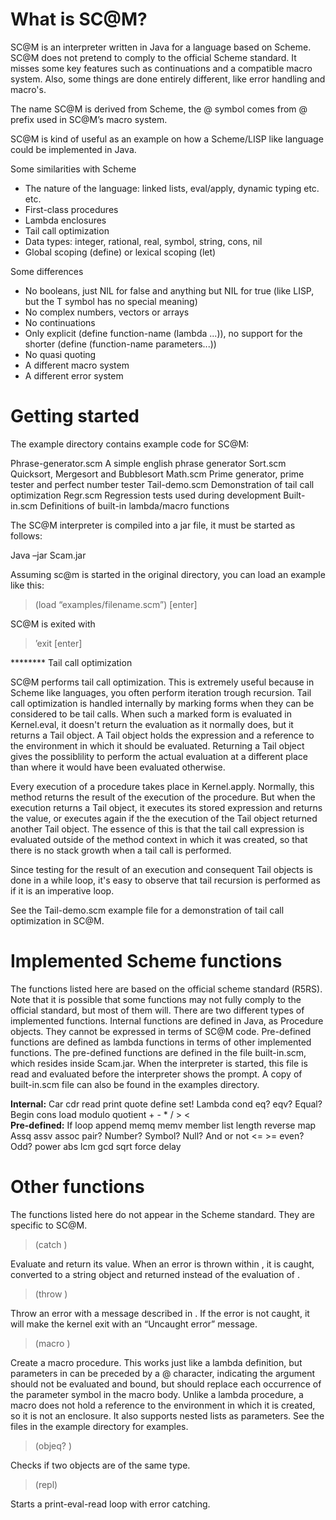 
# What is SC@M?

SC@M is an interpreter written in Java for a language based on Scheme. SC@M does not pretend to comply to 
the official Scheme standard. It misses some key features such as continuations and a compatible 
macro system. Also, some things are done entirely different, like error handling and macro's. 

The name SC@M is derived from Scheme, the @ symbol comes from @ prefix used in SC@M’s macro system.

SC@M is kind of useful as an example on how a Scheme/LISP like language could be implemented in Java.

Some similarities with Scheme

- The nature of the language: linked lists, eval/apply, dynamic typing etc. etc.
- First-class procedures
- Lambda enclosures
- Tail call optimization
- Data types: integer, rational, real, symbol, string, cons, nil
- Global scoping (define) or lexical scoping (let)

Some differences

- No booleans, just NIL for false and anything but NIL for true (like LISP, but the T symbol has no special meaning)
- No complex numbers, vectors or arrays
- No continuations
- Only explicit (define function-name (lambda ...)), no support for the shorter (define (function-name parameters...))
- No quasi quoting
- A different macro system
- A different error system

# Getting started

The example directory contains example code for SC@M:

Phrase-generator.scm	A simple english phrase generator
Sort.scm				Quicksort, Mergesort and Bubblesort
Math.scm				Prime generator, prime tester and perfect number tester
Tail-demo.scm			Demonstration of tail call optimization
Regr.scm				Regression tests used during development
Built-in.scm			Definitions of built-in lambda/macro functions

The SC@M interpreter is compiled into a jar file, it must be started as follows:

Java –jar Scam.jar

Assuming sc@m is started in the original directory, you can load an example like this:

> (load “examples/filename.scm”) [enter]

SC@M is exited with

> ’exit [enter]

******** Tail call optimization	

SC@M performs tail call optimization. This is extremely useful because in Scheme like languages, you often 
perform iteration trough recursion. Tail call optimization is handled internally by marking forms when they 
can be considered to be tail calls. When such a marked form is evaluated in Kernel.eval, it doesn't return 
the evaluation as it normally does, but it returns a Tail object. A Tail object holds the expression and a 
reference to the environment in which it should be evaluated. Returning a Tail object gives the possiblility 
to perform the actual evaluation at a different place than where it would have been evaluated otherwise.

Every execution of a procedure takes place in Kernel.apply. Normally, this method returns the result of the 
execution of the procedure. But when the execution returns a Tail object, it executes its stored expression 
and returns the value, or executes again if the the execution of the Tail object returned another Tail object. 
The essence of this is that the tail call expression is evaluated outside of the method context in which it
was created, so that there is no stack growth when a tail call is performed.

Since testing for the result of an execution and consequent Tail objects is done in a while loop, it's easy 
to observe that tail recursion is performed as if it is an imperative loop.

See the Tail-demo.scm example file for a demonstration of tail call optimization in SC@M.

# Implemented Scheme functions

The functions listed here are based on the official scheme standard (R5RS). Note that it is possible that some 
functions may not fully comply to the official standard, but most of them will. There are two different types 
of implemented functions. Internal functions are defined in Java, as Procedure objects. They cannot be expressed 
in terms of SC@M code. Pre-defined functions are defined as lambda functions in terms of other implemented 
functions. The pre-defined functions are defined in the file built-in.scm, which resides inside Scam.jar. When 
the interpreter is started, this file is read and evaluated before the interpreter shows the prompt. A copy of 
built-in.scm file can also be found in the examples directory.

**Internal:** Car cdr read print quote define set! Lambda cond eq? eqv? Equal? Begin cons load modulo quotient + - * / > <						
**Pre-defined:** If loop append memq memv member list length reverse map Assq assv assoc pair? Number? Symbol? Null? And or 
not <= >= even? Odd? power abs lcm gcd sqrt force delay									

# Other functions

The functions listed here do not appear in the Scheme standard. They are specific to SC@M.

> (catch <expression>)
	
Evaluate <expression> and return its value. When an error is thrown within <expression>, it is caught, converted to a 
string object and returned instead of the evaluation of <expression>.

> (throw <string>)

Throw an error with a message described in <string>. If the error is not caught, it will make the kernel exit with an 
“Uncaught error” message.

> (macro <param-list> <body>)

Create a macro procedure. This works just like a lambda definition, but parameters in <param-list> can be preceded by 
a @ character, indicating the argument should not be evaluated and bound, but should replace each occurrence of the 
parameter symbol in the macro body. Unlike a lambda procedure, a macro does not hold a reference to the environment 
in which it is created, so it is not an enclosure. It also supports nested lists as parameters. See the files in the 
example directory for examples.

> (objeq? <object1> <object2>)

Checks if two objects are of the same type.

> (repl)
	
Starts a print-eval-read loop with error catching.

